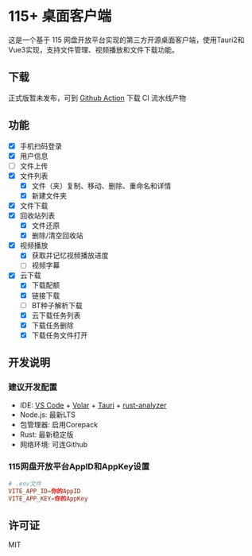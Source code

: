 # 115+ 桌面客户端

这是一个基于 115 网盘开放平台实现的第三方开源桌面客户端，使用Tauri2和Vue3实现，支持文件管理、视频播放和文件下载功能。

## 下载

正式版暂未发布，可到 [Github Action](https://github.com/lvzhenbo/115-plus-desktop/actions) 下载 CI 流水线产物

## 功能

- [x] 手机扫码登录
- [x] 用户信息
- [ ] 文件上传
- [x] 文件列表
  - [x] 文件（夹）复制、移动、删除、重命名和详情
  - [x] 新建文件夹
- [x] 文件下载
- [x] 回收站列表
  - [x] 文件还原
  - [x] 删除/清空回收站
- [x] 视频播放
  - [x] 获取并记忆视频播放进度
  - [ ] 视频字幕
- [x] 云下载
  - [x] 下载配额
  - [x] 链接下载
  - [ ] BT种子解析下载
  - [x] 云下载任务列表
  - [x] 下载任务删除
  - [x] 下载任务文件打开

## 开发说明

### 建议开发配置

- IDE: [VS Code](https://code.visualstudio.com/) + [Volar](https://marketplace.visualstudio.com/items?itemName=Vue.volar) + [Tauri](https://marketplace.visualstudio.com/items?itemName=tauri-apps.tauri-vscode) + [rust-analyzer](https://marketplace.visualstudio.com/items?itemName=rust-lang.rust-analyzer)
- Node.js: 最新LTS
- 包管理器: 启用Corepack
- Rust: 最新稳定版
- 网络环境: 可连Github

### 115网盘开放平台AppID和AppKey设置

```conf
# .env文件
VITE_APP_ID=你的AppID
VITE_APP_KEY=你的AppKey
```

## 许可证

MIT
